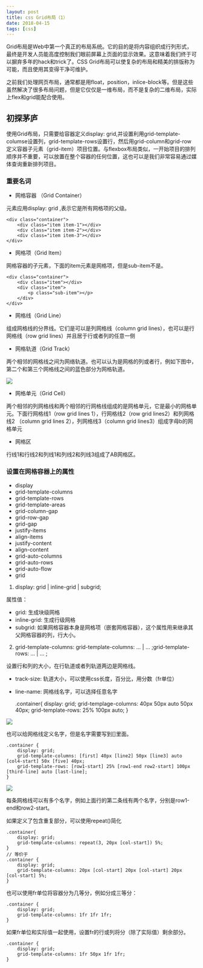 ```yaml
---
layout: post
title: css Grid布局（1）
date: 2018-04-15
tags: [css]
---
```


Grid布局是Web中第一个真正的布局系统。它的目的是将内容组织成行列形式，最终是开发人员能高度控制我们眼前屏幕上页面的显示效果。这意味着我们终于可以摒弃多年的hack和trick了。CSS Grid布局可以使复杂的布局和精美的排版称为可能，而且使用其变得干净可维护。

之前我们处理网页布局，通常都是用float，position，inlice-block等。但是这些虽然解决了很多布局问题，但是它仅仅是一维布局，而不是复杂的二维布局，实际上flex和grid能配合使用。

## 初探茅庐

使用Grid布局，只需要给容器定义display: grid,并设置利用grid-template-columse设置列，grid-template-rows设置行，然后用grid-column和grid-row定义容器子元素（grid-item）项目位置。与flexbox布局类似，一开始项目的排列顺序并不重要，可以放置在整个容器的任何位置，这也可以是我们非常容易通过媒体查询重新排列项目。

### 重要名词

- 网格容器 （Grid Container）

元素应用display: grid ,表示它是所有网格项的父级。

    <div class="container">
        <div class="item item-1"></div>
        <div class="item item-2"></div>
        <div class="item item-3"></div>
    </div>

- 网格项（Grid Item）

网格容器的子元素，下面的item元素是网格项，但是sub-item不是。

    <div class="container">
        <div class="item"></div>
        <div class="item">
            <p class="sub-item"></p>
        </div>
    </div>

- 网格线（Grid Line）

组成网格线的分界线。它们是可以是列网格线（column grid lines），也可以是行网格线（row grid lines）并且居于行或者列的任意一侧

- 网格轨道（Grid Track）

两个相邻的网格线之间为网络轨道。也可以认为是网格的列或者行，例如下图中，第二个和第三个网格线之间的蓝色部分为网格轨道。

<img src="http://outu8mec9.bkt.clouddn.com/grid.png">

- 网格单元（Grid Cell）

两个相邻的列网格线和两个相邻的行网格线组成的是网格单元，它是最小的网格单元。下面行网格线1（row grid lines 1），行网格线2（row grid lines2）和列网格线2 （column grid lines 2），列网格线3（column  grid lines3）组成字母b的网格单元

- 网格区 

行线1和行线2和列线1和列线2和列线3组成了AB网格区。

### 设置在网格容器上的属性

- display
- grid-template-columns
- grid-template-rows
- grid-template-areas
- grid-column-gap
- grid-row-gap
- grid-gap
- justify-items
- align-items
- justify-content
- align-content
- grid-auto-columns
- grid-auto-rows
- grid-auto-flow
- grid

1. display: grid \| inline-grid \| subgrid;

属性值：

- grid: 生成块级网格
- inline-grid: 生成行级网格
- subgrid: 如果网格容器本身是网格项（嵌套网格容器），这个属性用来继承其父网格容器的列，行大小。

2. grid-template-columns: grid-template-columns: <track-size> ... \| <line-name> <track-size> ... ;grid-template-rows: <track-size> ... \| <line-name> <track-size> ... ;

设置行和列的大小，在行轨道或者列轨道两边是网格线。

- track-size: 轨道大小，可以使用css长度，百分比，用分数（fr单位）
- line-name: 网格线名字，可以选择任意名字

    .container{
        display: grid;
        grid-templage-columns: 40px 50px auto 50px 40px;
        grid-template-rows: 25% 100px auto;
    }

<img src="http://outu8mec9.bkt.clouddn.com/grid1.png">

也可以给网格线定义名字，但是名字需要写到[]里面。

    .container {
        display: grid;
        grid-template-columns: [first] 40px [line2] 50px [line3] auto [col4-start] 50x [five] 40px;
        grid-template-rows: [row1-start] 25% [row1-end row2-start] 100px [third-line] auto [last-line];
    }

<img src="http://outu8mec9.bkt.clouddn.com/grid2.png">

每条网格线可以有多个名字，例如上面行的第二条线有两个名字，分别是row1-end和row2-start。

如果定义了包含重复部分，可以使用repeat()简化

    .container{
        display: grid;
        grid-template-columns: repeat(3, 20px [col-start]) 5%;
    }
    // 等价于
    .container {
        display: grid;
        grid-template-columns: 20px [col-start] 20px [col-start] 20px [col-start] 5%;
    }

也可以使用fr单位将容器分为几等分，例如分成三等分：

    .container {
        display: grid;
        grid-template-columns: 1fr 1fr 1fr;
    }

如果fr单位和实际值一起使用，设置fr的行或列将分（除了实际值）剩余部分。

    .container {
        display: grid;
        grid-template-columns: 1fr 50px 1fr 1fr;
    }